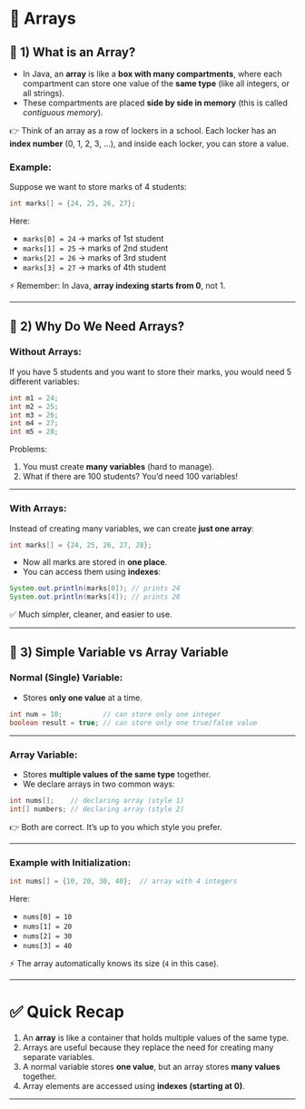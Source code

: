 # 📘 Arrays

## 🔹 1) What is an Array?

- In Java, an **array** is like a **box with many compartments**, where each compartment can store one value of the **same type** (like all integers, or all strings).
- These compartments are placed **side by side in memory** (this is called _contiguous memory_).

👉 Think of an array as a row of lockers in a school. Each locker has an **index number** (0, 1, 2, 3, …), and inside each locker, you can store a value.

### Example:

Suppose we want to store marks of 4 students:

```java
int marks[] = {24, 25, 26, 27};
```

Here:

- `marks[0] = 24` → marks of 1st student
- `marks[1] = 25` → marks of 2nd student
- `marks[2] = 26` → marks of 3rd student
- `marks[3] = 27` → marks of 4th student

⚡ Remember: In Java, **array indexing starts from 0**, not 1.

---

## 🔹 2) Why Do We Need Arrays?

### Without Arrays:

If you have 5 students and you want to store their marks, you would need 5 different variables:

```java
int m1 = 24;
int m2 = 25;
int m3 = 26;
int m4 = 27;
int m5 = 28;
```

Problems:

1. You must create **many variables** (hard to manage).
2. What if there are 100 students? You’d need 100 variables!

---

### With Arrays:

Instead of creating many variables, we can create **just one array**:

```java
int marks[] = {24, 25, 26, 27, 28};
```

- Now all marks are stored in **one place**.
- You can access them using **indexes**:

```java
System.out.println(marks[0]); // prints 24
System.out.println(marks[4]); // prints 28
```

✅ Much simpler, cleaner, and easier to use.

---

## 🔹 3) Simple Variable vs Array Variable

### Normal (Single) Variable:

- Stores **only one value** at a time.

```java
int num = 10;          // can store only one integer
boolean result = true; // can store only one true/false value
```

---

### Array Variable:

- Stores **multiple values of the same type** together.
- We declare arrays in two common ways:

```java
int nums[];    // declaring array (style 1)
int[] numbers; // declaring array (style 2)
```

👉 Both are correct. It’s up to you which style you prefer.

---

### Example with Initialization:

```java
int nums[] = {10, 20, 30, 40};  // array with 4 integers
```

Here:

- `nums[0] = 10`
- `nums[1] = 20`
- `nums[2] = 30`
- `nums[3] = 40`

⚡ The array automatically knows its size (`4` in this case).

---

# ✅ Quick Recap

1. An **array** is like a container that holds multiple values of the same type.
2. Arrays are useful because they replace the need for creating many separate variables.
3. A normal variable stores **one value**, but an array stores **many values** together.
4. Array elements are accessed using **indexes (starting at 0)**.

---
